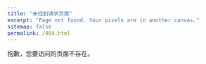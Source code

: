 ```yaml
---
title: "未找到请求页面"
excerpt: "Page not found. Your pixels are in another canvas."
sitemap: false
permalink: /404.html
---
```


抱歉，您要访问的页面不存在。
